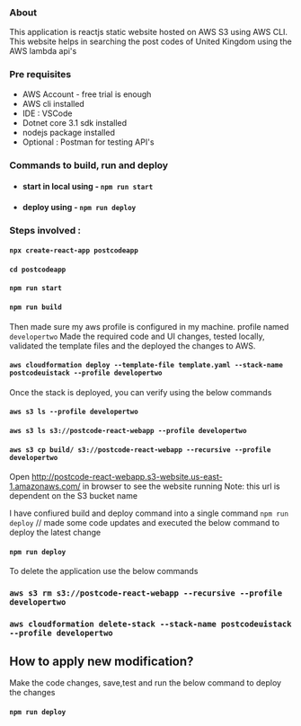 ### About
This application is reactjs static website hosted on AWS S3 using AWS CLI. This website helps in searching the post codes of United Kingdom using the AWS lambda api's 

### Pre requisites  
* AWS Account - free trial is enough
* AWS cli installed
* IDE : VSCode 
* Dotnet core 3.1 sdk installed 
* nodejs package installed
* Optional : Postman for testing API's

### Commands to build, run and deploy
 * #### start in local using - `npm run start`
 * #### deploy using - `npm run deploy`

### Steps involved : 
#### `npx create-react-app postcodeapp`
#### `cd postcodeapp`
#### `npm run start`
#### `npm run build`
Then made sure my aws profile is configured in my machine. profile named `developertwo`
Made the required code and UI changes, tested locally, validated the template files and the deployed the changes to AWS. 

#### `aws cloudformation deploy --template-file template.yaml --stack-name postcodeuistack --profile developertwo`

Once the stack is deployed, you can verify using the below commands 

#### `aws s3 ls --profile developertwo`
#### `aws s3 ls s3://postcode-react-webapp --profile developertwo`
#### `aws s3 cp build/ s3://postcode-react-webapp --recursive --profile developertwo`
 
 Open http://postcode-react-webapp.s3-website.us-east-1.amazonaws.com/ in browser to see the website running
    Note: this url is dependent on the S3 bucket name  

I have confiured build and deploy command into a single command `npm run deploy`
// made some code updates and executed the below command to deploy the latest change
#### `npm run deploy`

To delete the application use the below commands 
### `aws s3 rm s3://postcode-react-webapp --recursive --profile developertwo`
### `aws cloudformation delete-stack --stack-name postcodeuistack --profile developertwo`

## How to apply new modification?
Make the code changes, save,test and run the below command to deploy the changes
#### `npm run deploy`
